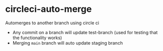 # circleci-auto-merge
Automerges to another branch using circle ci


- Any commit on a branch will update test-branch (used for testing that the functionality works)
- Merging `main` branch will auto update staging branch